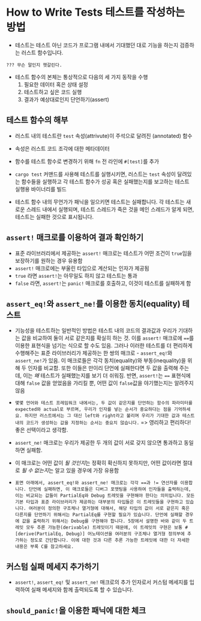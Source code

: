 # How to Write Tests 테스트를 작성하는 방법

- 테스트는 테스트 아닌 코드가 프로그램 내에서 기대했던 대로 기능을 하는지 검증하는 러스트 함수입니다.

```
??? 무슨 말인지 헷갈린다.
```

- 테스트 함수의 본체는 통상적으로 다음의 세 가지 동작을 수행
  1. 필요한 데이터 혹은 상태 설정
  2. 테스트하고 싶은 코드 실행
  3. 결과가 예상대로인지 단언하기(assert)

## 테스트 함수의 해부

- 러스트 내의 테스트란 `test` 속성(attrivute)이 주석으로 달려진 (annotated) 함수
- 속성은 러스트 코드 조각에 대한 메타데이터
- 함수를 테스트 함수로 변경하기 위해 `fn` 전 라인에 `#[test]`를 추가
- `cargo test` 커맨드를 사용해 테스트를 실행시키면, 러스트는 `test` 속성이 달려있는 함수들을 실행하고 각 테스트 함수가 성공 혹은 실패했는지를 보고하는 테스트 실행용 바이너리를 빌드

- 테스트 함수 내의 무언가가 패닉을 일으키면 테스트는 실패합니다. 각 테스트는 새로운 스레드 내에서 실행되며, 테스트 스레드가 죽은 것을 메인 스레드가 알게 되면, 테스트는 실패한 것으로 표시됩니다.

## `assert!` 매크로를 이용하여 결과 확인하기

- 표준 라이브러리에서 제공하는 `assert!` 매크로는 테스트가 어떤 조건이 `true`임을 보장하기를 원하는 경우 유용함
- `assert!` 매크로에는 부울린 타입으로 계산되는 인자가 제공됨
- `true` 라면 `assert!`는 아무일도 하지 않고 테스트는 통과
- `false` 라면, `assert!`는 `panic!` 매크로를 호출하고, 이것이 테스트를 실패하게 함

## `assert_eq!`와 `assert_ne!`를 이용한 동치(equality) 테스트

- 기능성을 테스트하는 일반적인 방법은 테스트 내의 코드의 결과값과 우리가 기대하는 값을 비교하여 둘이 서로 같은지를 확실히 하는 것. 이를 `assert!` 매크로에 `==`를 이용한 표현식을 넘기는 식으로 할 수도 있음. 그러나 이러한 테스트를 더 편리하게 수행해주는 표준 라이브러리가 제공하는 한 쌍의 매크로 - `assert_eq!`와 `assert_ne!`가 있음. 이 매크로들은 각각 동치(equality)와 부동(inequality)을 위해 두 인자를 비교함. 또한 이들은 만이리 단언에 실패한다면 두 값을 출력해 주는데, 이는 _왜_ 테스트가 실패했는지를 보기 더 쉬워짐. 반면, `assert!`는 `==` 표현식에 대해 `false` 값을 얻었음을 가리킬 뿐, 어떤 값이 `false`값을 야기했는지는 알려주지 않음

- `몇몇 언어와 테스트 프레임워크 내에서는, 두 값이 같은지를 단언하는 함수의 파라미터를 expected와 actual로 부르며, 우리가 인자를 넣는 순서가 중요하다는 점을 기억하세요. 하지만 러스트에서는 그 대신 left와 right라고 불리며 우리가 기대한 값과 테스트 내의 코드가 생성하는 값을 지정하는 순서는 중요치 않습니다.`
  => 영리하고 편리하다! 좋은 선택이라고 생각함.

- `assert_ne!` 매크로는 우리가 제공한 두 개의 값이 서로 갖지 않으면 통과하고 동일하면 실패함.
- 이 매크로는 어떤 값이 *될 것인지*는 정확히 확신하지 못하지만, 어떤 값이라면 절대로 *될 수 없는지*는 알고 있을 경우에 가장 유용함

- `표면 아래에서, assert_eq!와 assert_ne! 매크로는 각각 ==과 != 연산자를 이용합니다. 단언에 실패하면, 이 매크로들은 디버그 포맷팅을 사용하여 인자들을 출력하는데, 이는 비교되는 값들이 PartialEq와 Debug 트레잇을 구현해야 한다는 의미입니다. 모든 기본 타입과 표준 라이브러리가 제공하는 대부분의 타입들은 이 트레잇들을 구현하고 있습니다. 여러분이 정의한 구조체나 열거형에 대해서, 해당 타입의 값이 서로 같은지 혹은 다른지를 단언하기 위해서는 PartialEq를 구현할 필요가 있습니다. 단언에 실패할 경우에 값을 출력하기 위해서는 Debug를 구현해야 합니다. 5장에서 설명한 바와 같이 두 트레잇 모두 추론 가능한(derivable) 트레잇이기 때문에, 이 트레잇의 구현은 보통 #[derive(PartialEq, Debug)] 어노테이션을 여러분의 구조체나 열거형 정의부에 추가하는 정도로 간단합니다. 이에 대한 것과 다른 추론 가능한 트레잇에 대한 더 자세한 내용은 부록 C를 참고하세요.`

## 커스텀 실패 메세지 추가하기

- `assert!`, `assert_eq!` 및 `assert_ne!` 매크로의 추가 인자로서 커스텀 메세지를 입력하여 실패 메세지와 함께 출력되도록 할 수 있습니다.

## `should_panic!`을 이용한 패닉에 대한 체크
